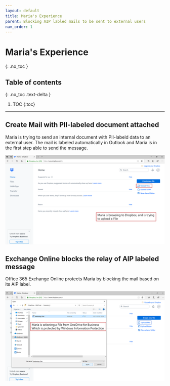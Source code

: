 ```yaml
---
layout: default
title: Maria's Experience
parent: Blocking AIP labled mails to be sent to external users
nav_order: 1
---
```


# Maria's Experience
{: .no_toc }

## Table of contents
{: .no_toc .text-delta }

1. TOC
{:toc}

---

## Create Mail with PII-labeled document attached
Maria is trying to send an internal document with PII-labeld data to an external user. The mail is labeled automatically in Outlook and Maria is in the first step able to send the message.

![](/assets/images/scenario08/Scenario08_03.PNG "Create Mail with PII-labeled document attached")

## Exchange Online blocks the relay of AIP labeled message
Office 365 Exchange Online protects Maria by blocking the mail based on its AIP label.

![](/assets/images/scenario08/Scenario08_04.PNG "Exchange Online blocks the relay of AIP labeled message")

